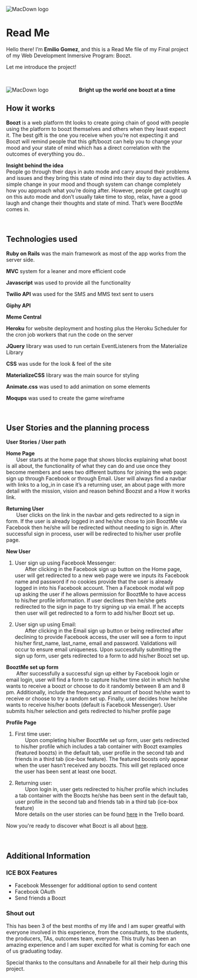 ![MacDown logo](https://media.glassdoor.com/sql/459214/general-assembly-squarelogo-1389133751210.png)

# Read Me    


Hello there! I’m **Emilio Gomez**, and this is a Read Me file of my Final project of my Web Development Inmersive Program: Boozt.

Let me introduce the project!

</br>


![MacDown logo](http://i67.tinypic.com/8yajxf.png)
&nbsp;&nbsp;&nbsp;&nbsp;&nbsp;&nbsp;&nbsp;&nbsp;&nbsp;&nbsp;&nbsp;&nbsp;&nbsp;&nbsp;&nbsp;&nbsp;&nbsp;&nbsp;&nbsp;&nbsp;**Bright up the world one boozt at a time**

## How it works

**Boozt** is a web platform tht looks to create going chain of good with people using the platform to boozt themselves and others when they least expect it. The best gift is the one you receive when you’re not expecting it and Boozt will remind people that this gift/boozt can help you to change your mood and your state of mind which has a direct correlation with the outcomes of everything you do..


**Insight behind the idea**<br>
People go through their days in auto mode and carry around their problems and issues and they bring this state of mind into their day to day activities. A simple change in your mood and though system can change completely how you approach what you’re doing after. However, people get caught up on this auto mode and don’t usually take time to stop, relax, have a good laugh and change their thoughts and state of mind. That’s were BooztMe comes in.


</br>


## Technologies used

**Ruby on Rails** was the main framework as most of the app works from the server side.  

**MVC** system for a leaner and more efficient code

**Javascript** was used to provide all the functionality

**Twilio API** was used for the SMS and MMS text sent to users

**Giphy API**

**Meme Central**

**Heroku** for website deployment and hosting plus the Heroku Scheduler for the cron job workers that run the code on the server

**JQuery** library was used to run certain EventListeners from the Materialize Library

**CSS** was usde for the look & feel of the site

**MaterializeCSS** library was the main source for styling

**Animate.css** was used to add animation on some elements

**Moqups** was used to create the game wireframe

</br>


## User Stories and the planning process

**User Stories / User path**

**Home Page**<br>
&nbsp;&nbsp;&nbsp;&nbsp;&nbsp;&nbsp;&nbsp;User starts at the home page that shows blocks explaining what boost is all about, the functionality of what they can do and use once they become members and sees two different buttons for joining the web page: sign up through Facebook or through Email. User will always find a navbar with links to a log_in in case it’s a returning user, an about page with more detail with the mission, vision and reason behind Boozst and a How it works link.

**Returning User**<br>
&nbsp;&nbsp;&nbsp;&nbsp;&nbsp;&nbsp;&nbsp;User clicks on the link in the navbar and gets redirected to a sign in form. If the user is already logged in and he/she chose to join BooztMe via Facebook then he/she will be redirected without needing to sign in. After successful sign in process, user will be redirected to his/her user profile page.

**New User**<br>
1) User sign up using Facebook Messenger:<br>
&nbsp;&nbsp;&nbsp;&nbsp;&nbsp;&nbsp;&nbsp;After clicking in the Facebook sign up button on the Home page, user will get redirected to a new web page were we inputs its Facebook name and password if no cookies provide that the user is already logged in into his Facebook account. Then a Facebook modal will pop up asking the user if he allows permission for BooztMe to have access to his/her profile information. If user declines then he/she gets redirected to the sign in page to try signing up via email. If he accepts then user will get redirected to a form to add his/her Boozt set up.

2)  User sign up using Email:<br>
&nbsp;&nbsp;&nbsp;&nbsp;&nbsp;&nbsp;&nbsp;After clicking in the Email sign up button or being redirected after declining to provide Facebook access, the user will see a form to input his/her first_name, last_name, email and password. Validations will occur to ensure email uniqueness. Upon successfully submitting the sign up form, user gets redirected to a form to add his/her Boozt set up.

**BooztMe set up form**<br>
&nbsp;&nbsp;&nbsp;&nbsp;&nbsp;&nbsp;&nbsp;After successfully a successful sign up either by Facebook login or email login, user will find a form to capture  his/her time slot in which he/she wants to receive a boozt or choose to do it randomly between 8 am and 8 pm. Additionally, include the frequency and amount of boost he/she want to receive or choose to try a random set up. Finally, user decides how he/she wants to receive his/her boots (default is Facebook Messenger). User submits his/her selection and gets redirected to his/her profile page

**Profile Page**<br>
1)  First time user:<br>
&nbsp;&nbsp;&nbsp;&nbsp;&nbsp;&nbsp;&nbsp;Upon completing his/her BooztMe set up form, user gets redirected to his/her profile which includes a tab container with Boozt examples (featured boozts) in the default tab, user profile in the second tab and friends in a third tab (ice-box feature). The featured boosts only appear when the user hasn’t received any boozts. This will get replaced once the user has been sent at least one boozt.

2)  Returning user:<br>
&nbsp;&nbsp;&nbsp;&nbsp;&nbsp;&nbsp;&nbsp;Upon login in, user gets redirected to his/her profile which includes a tab container with the Boozts he/she has been sent in the default tab, user profile in the second tab and friends tab in a third tab (ice-box feature)
</br>More details on the user stories can be found [here](https://trello.com/b/k4N2javU/boozt-me-app) in the Trello board.


Now you're ready to discover what Boozt is all about 
[here](www.booztme.com).

</br>


## Additional Information
### ICE BOX Features
-  Facebook Messenger for additional option to send content
-  Facebook OAuth
-  Send friends a Boozt

### Shout out
 
This has been 3 of the best months of my life and I am super greatful with everyone involved in this experience, from the consultants, to the students, the producers, TAs, outcomes team, everyone. This trully has been an amazing experience and I am super excited for what is coming for each one of us graduating today.

Special thanks to the consultans and Annabelle for all their help during this project.